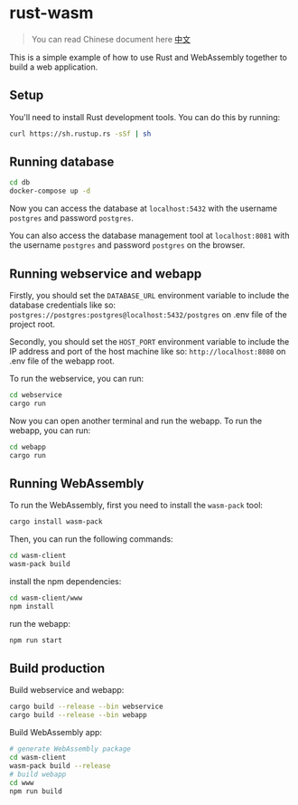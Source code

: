 # rust-wasm

> You can read Chinese document here [中文](./README_CN.md)

This is a simple example of how to use Rust and WebAssembly together to build a web application.

## Setup

You'll need to install Rust development tools. You can do this by running:

```sh
curl https://sh.rustup.rs -sSf | sh
```

## Running database

```sh
cd db
docker-compose up -d
```

Now you can access the database at `localhost:5432` with the username `postgres` and password `postgres`.

You can also access the database management tool at `localhost:8081` with the username `postgres` and
password `postgres` on the browser.

## Running webservice and webapp

Firstly, you should set the `DATABASE_URL` environment variable to include the database credentials like
so: `postgres://postgres:postgres@localhost:5432/postgres` on .env file of the project root.

Secondly, you should set the `HOST_PORT` environment variable to include the IP address and port of the host machine
like so: `http://localhost:8080` on .env file of the webapp root.

To run the webservice, you can run:

```sh
cd webservice
cargo run
```

Now you can open another terminal and run the webapp. To run the webapp, you can run:

```sh
cd webapp
cargo run
```

## Running WebAssembly

To run the WebAssembly, first you need to install the `wasm-pack` tool:

```sh
cargo install wasm-pack
```

Then, you can run the following commands:

```sh
cd wasm-client
wasm-pack build
```

install the npm dependencies:

```sh
cd wasm-client/www
npm install
```

run the webapp:

```sh
npm run start
```

## Build production

Build webservice and webapp:

```sh
cargo build --release --bin webservice
cargo build --release --bin webapp
```

Build WebAssembly app:

```sh
# generate WebAssembly package
cd wasm-client
wasm-pack build --release
# build webapp
cd www
npm run build
```
